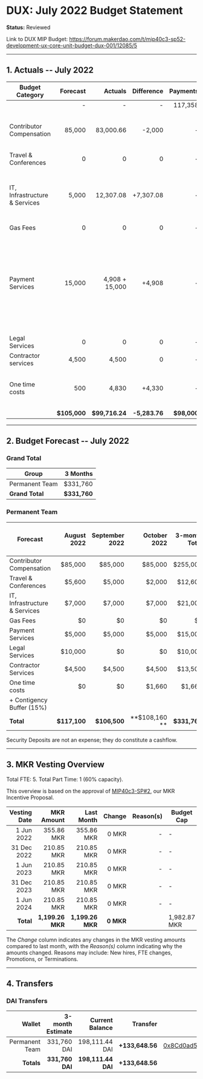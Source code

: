 # DUX: July 2022 Budget Statement

**Status:** Reviewed

Link to DUX MIP Budget: https://forum.makerdao.com/t/mip40c3-sp52-development-ux-core-unit-budget-dux-001/12085/5

---

## 1. Actuals -- July 2022

| Budget Category               |     Forecast |        Actuals |    Difference |    Payments |                                                                                                                       Comment |
| ----------------------------- | -----------: | -------------: | ------------: | ----------: | ----------------------------------------------------------------------------------------------------------------------------: |
|                               |            - |              - |             - |     117,358 |                                                                                                                               |
| Contributor Compensation      |       85,000 |      83,000.66 |        -2,000 |           - |                                                                                 Variation on estimate. No outstanding reason. |
| Travel & Conferences          |            0 |              0 |             0 |           - |                                                                                                                             - |
| IT, Infrastructure & Services |        5,000 |      12,307.08 |     +7,307.08 |           - |                                                        Unexpected increase in costs due to high traffic in governance portal. |
| Gas Fees                      |            0 |              0 |             0 |           - |                                                                                                                             - |
| Payment Services              |       15,000 | 4,908 + 15,000 |        +4,908 |           - | We did a top-up of 15,000 USD (instead of the planned 10,000) to the new team credit cards that will be used to pay expenses. |
| Legal Services                |            0 |              0 |             0 |           - |                                                                                                                             - |
| Contractor services           |        4,500 |          4,500 |             0 |           - |                                                                                                                             - |
| One time costs                |          500 |          4,830 |        +4,330 |           - |                                                                                    2 team members used their welcome package. |
|                               | **$105,000** | **$99,716.24** | **-5,283.76** | **$98,000** |                                                                                                                             - |

---

## 2. Budget Forecast -- July 2022

### Grand Total

| Group           |     3 Months |
| --------------- | -----------: |
| Permanent Team  |     $331,760 |
| **Grand Total** | **$331,760** |

### Permanent Team

| Forecast                      |  August 2022 | September 2022 |  October 2022 | 3-month Total | MIP Budget Forecast/ CAP |
| ----------------------------- | -----------: | -------------: | ------------: | ------------: | -----------------------: |
| Contributor Compensation      |      $85,000 |        $85,000 |       $85,000 |      $255,000 |                 $275,000 |
| Travel & Conferences          |       $5,600 |         $5,000 |        $2,000 |       $12,600 |                  $13,500 |
| IT, Infrastructure & Services |       $7,000 |         $7,000 |        $7,000 |       $21,000 |                  $27,000 |
| Gas Fees                      |           $0 |             $0 |            $0 |            $0 |                   $3,000 |
| Payment Services              |       $5,000 |         $5,000 |        $5,000 |       $15,000 |                  $19,500 |
| Legal Services                |      $10,000 |             $0 |            $0 |       $10,000 |                  $16,500 |
| Contractor Services           |       $4,500 |         $4,500 |        $4,500 |       $13,500 |                  $45,000 |
| One time costs                |           $0 |             $0 |        $1,660 |        $1,660 |                  $21,000 |
| + Contigency Buffer (15%)     |              |                |               |               |                  $63,075 |
| **Total**                     | **$117,100** |   **$106,500** | **$108,160 ** |  **$331,760** |             **$483,575** |

Security Deposits are not an expense; they do constitute a cashflow.

---

## 3. MKR Vesting Overview

Total FTE: 5. Total Part Time: 1 (60% capacity).

This overview is based on the approval of [MIP40c3-SP#2](https://forum.makerdao.com/t/mip40c3-sp27-development-ux-core-unit-mkr-budget-dux-001/9777), our MKR Incentive Proposal.

| Vesting Date |       MKR Amount |       Last Month |    Change | Reason(s) | Budget Cap   | MKR Actuals |
| -----------: | ---------------: | ---------------: | --------: | --------: | ------------ | ----------- |
|   1 Jun 2022 |       355.86 MKR |       355.86 MKR |     0 MKR |         - | -            | 355.86      |
|  31 Dec 2022 |       210.85 MKR |       210.85 MKR |     0 MKR |         - | -            | -           |
|   1 Jun 2023 |       210.85 MKR |       210.85 MKR |     0 MKR |         - | -            | -           |
|  31 Dec 2023 |       210.85 MKR |       210.85 MKR |     0 MKR |         - | -            | -           |
|   1 Jun 2024 |       210.85 MKR |       210.85 MKR |     0 MKR |         - | -            | -           |
|    **Total** | **1,199.26 MKR** | **1,199.26 MKR** | **0 MKR** |           | 1,982.87 MKR | 355.86      |

The _Change_ column indicates any changes in the MKR vesting amounts compared to last month, with the _Reason(s)_ column indicating why the amounts changed. Reasons may include: New hires, FTE changes, Promotions, or Terminations.

---

## 4. Transfers

### DAI Transfers

|         Wallet | 3-month Estimate |    Current Balance |     Transfer |                                                                                                                    Multi-sig Address |
| -------------: | ---------------: | -----------------: | -----------: | -----------------------------------------------------------------------------------------------------------------------------------: |
| Permanent Team |      331,760 DAI |     198,111.44 DAI | **+133,648.56** | [0x8Cd0ad5C55498Aacb72b6689E1da5A284C69c0C7](https://gnosis-safe.io/app/#/safes/0x8Cd0ad5C55498Aacb72b6689E1da5A284C69c0C7/balances) |
|     **Totals** |  **331,760 DAI** | **198,111.44 DAI** | **+133,648.56** |                                                                                                                                      |

